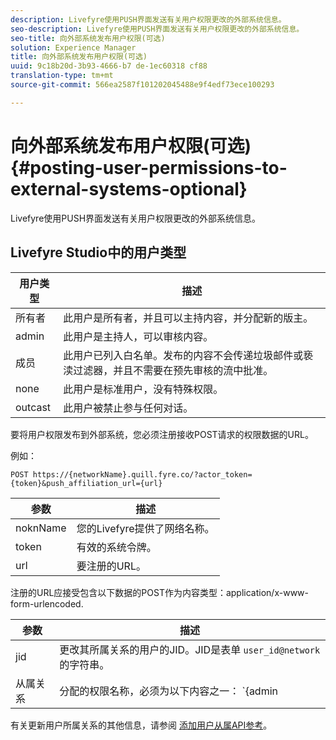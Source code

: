 ```yaml
---
description: Livefyre使用PUSH界面发送有关用户权限更改的外部系统信息。
seo-description: Livefyre使用PUSH界面发送有关用户权限更改的外部系统信息。
seo-title: 向外部系统发布用户权限(可选)
solution: Experience Manager
title: 向外部系统发布用户权限(可选)
uuid: 9c18b20d-3b93-4666-b7 de-1ec60318 cf88
translation-type: tm+mt
source-git-commit: 566ea2587f101202045488e9f4edf73ece100293

---
```



# 向外部系统发布用户权限(可选){#posting-user-permissions-to-external-systems-optional}

Livefyre使用PUSH界面发送有关用户权限更改的外部系统信息。

## Livefyre Studio中的用户类型

| 用户类型 | 描述 |
|--- |--- |
| 所有者 | 此用户是所有者，并且可以主持内容，并分配新的版主。 |
| admin | 此用户是主持人，可以审核内容。 |
| 成员 | 此用户已列入白名单。发布的内容不会传递垃圾邮件或亵渎过滤器，并且不需要在预先审核的流中批准。 |
| none | 此用户是标准用户，没有特殊权限。 |
| outcast | 此用户被禁止参与任何对话。 |

要将用户权限发布到外部系统，您必须注册接收POST请求的权限数据的URL。

例如：

```
POST https://{networkName}.quill.fyre.co/?actor_token={token}&push_affiliation_url={url}
```

| 参数 | 描述 |
|--- |--- |
| noknName | 您的Livefyre提供了网络名称。 |
| token | 有效的系统令牌。 |
| url | 要注册的URL。 |

注册的URL应接受包含以下数据的POST作为内容类型：application/x-www-form-urlencoded.

| 参数 | 描述 |
|--- |--- |
| jid | 更改其所属关系的用户的JID。JID是表单 `user_id@network`的字符串。 |
| 从属关系 | 分配的权限名称，必须为以下内容之一： `{admin | member | none | outcast | owner}` |

有关更新用户所属关系的其他信息，请参阅 [添加用户从属API参考](https://api.livefyre.com/docs/apis/by-category/user-management#operation=urn:livefyre:apis:quill:operations:api:v3.0:affiliation:add:method=post)。
